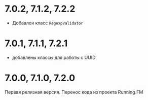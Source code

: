 7.0.2, 7.1.2, 7.2.2
===================
* Добавлен класс `RegexpValidator`

7.0.1, 7.1.1, 7.2.1
===================
* добавлены классы для работы с UUID

7.0.0, 7.1.0, 7.2.0
===================
Первая релизная версия. Перенос кода из проекта Running.FM